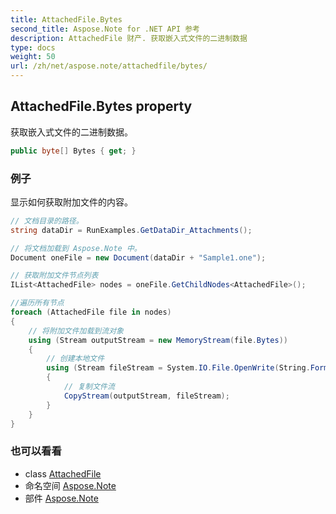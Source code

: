 ```yaml
---
title: AttachedFile.Bytes
second_title: Aspose.Note for .NET API 参考
description: AttachedFile 财产. 获取嵌入式文件的二进制数据
type: docs
weight: 50
url: /zh/net/aspose.note/attachedfile/bytes/
---
```

## AttachedFile.Bytes property

获取嵌入式文件的二进制数据。

```csharp
public byte[] Bytes { get; }
```

### 例子

显示如何获取附加文件的内容。

```csharp
// 文档目录的路径。
string dataDir = RunExamples.GetDataDir_Attachments();

// 将文档加载到 Aspose.Note 中。
Document oneFile = new Document(dataDir + "Sample1.one");

// 获取附加文件节点列表
IList<AttachedFile> nodes = oneFile.GetChildNodes<AttachedFile>();

//遍历所有节点
foreach (AttachedFile file in nodes)
{
    // 将附加文件加载到流对象
    using (Stream outputStream = new MemoryStream(file.Bytes))
    {
        // 创建本地文件
        using (Stream fileStream = System.IO.File.OpenWrite(String.Format(dataDir + file.FileName)))
        {
            // 复制文件流
            CopyStream(outputStream, fileStream);
        }
    }
}
```

### 也可以看看

* class [AttachedFile](../)
* 命名空间 [Aspose.Note](../../attachedfile/)
* 部件 [Aspose.Note](../../../)


